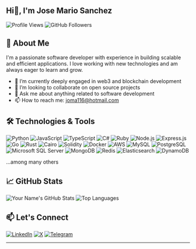 ## Hi👋,  I'm Jose Mario Sanchez

![Profile Views](https://komarev.com/ghpvc/?username=jsanchez556&color=blueviolet)
![GitHub Followers](https://img.shields.io/github/followers/jsanchez556?label=Follow&style=social)

## 🚀 About Me

I'm a passionate software developer with experience in building scalable and efficient applications. I love working with new technologies and am always eager to learn and grow.

- 🌱 I’m currently deeply engaged in web3 and blockchain development
- 👯 I’m looking to collaborate on open source projects
- 💬 Ask me about anything related to software development
- 📫 How to reach me: [joma116@hotmail.com](mailto:joma116@hotmail.com)

## 🛠️ Technologies & Tools

![Python](https://img.shields.io/badge/Python-3776AB?logo=python&logoColor=white)
![JavaScript](https://img.shields.io/badge/JavaScript-F7DF1E?logo=javascript&logoColor=black)
![TypeScript](https://img.shields.io/badge/TypeScript-3178C6?logo=typescript&logoColor=white)
![C#](https://img.shields.io/badge/C%23-239120?logo=c-sharp&logoColor=white)
![Ruby](https://img.shields.io/badge/Ruby-CC342D?logo=ruby&logoColor=white)
![Node.js](https://img.shields.io/badge/Node.js-339933?logo=nodedotjs&logoColor=white)
![Express.js](https://img.shields.io/badge/Express.js-000000?logo=express&logoColor=white)
![Go](https://img.shields.io/badge/Go-00ADD8?logo=go&logoColor=white)
![Rust](https://img.shields.io/badge/Rust-000000?logo=rust&logoColor=white)
![Cairo](https://img.shields.io/badge/Cairo-ffffff?logo=cairo&logoColor=000000)
![Solidity](https://img.shields.io/badge/Solidity-363636?logo=solidity&logoColor=white)
![Docker](https://img.shields.io/badge/Docker-2496ED?style=for-the-badge&logo=docker&logoColor=white)
![AWS](https://img.shields.io/badge/AWS-232F3E?style=for-the-badge&logo=amazon-aws&logoColor=white)
![MySQL](https://img.shields.io/badge/MySQL-4479A1?logo=mysql&logoColor=white)
![PostgreSQL](https://img.shields.io/badge/PostgreSQL-336791?logo=postgresql&logoColor=white)
![Microsoft SQL Server](https://img.shields.io/badge/Microsoft%20SQL%20Server-CC2927?logo=microsoft-sql-server&logoColor=white)
![MongoDB](https://img.shields.io/badge/MongoDB-47A248?logo=mongodb&logoColor=white)
![Redis](https://img.shields.io/badge/Redis-DC382D?logo=redis&logoColor=white)
![Elasticsearch](https://img.shields.io/badge/Elasticsearch-005571?logo=elasticsearch&logoColor=white)
![DynamoDB](https://img.shields.io/badge/DynamoDB-4053D6?logo=amazon-dynamodb&logoColor=white)

...among many others

## 📈 GitHub Stats

![Your Name's GitHub Stats](https://github-readme-stats.vercel.app/api?username=jsanchez556&show_icons=true&theme=radical)
![Top Languages](https://github-readme-stats.vercel.app/api/top-langs/?username=jsanchez556&layout=compact&theme=radical)

## 📫 Let's Connect


[![LinkedIn](https://img.shields.io/badge/LinkedIn-Connect%20with%20me-0A66C2?logo=linkedin&logoColor=white)](https://www.linkedin.com/in/jose-mario-sanchez-vasquez-794b7728)
[![X](https://img.shields.io/badge/X-@blockchainer_cr-1DA1F2?logo=x&logoColor=white)](https://x.com/blockchainer_cr)
[![Telegram](https://img.shields.io/badge/Telegram-Join%20Us-0088cc?logo=telegram)](https://t.me/blockchainer_cr)

---
